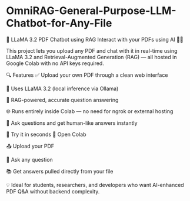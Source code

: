 # OmniRAG-General-Purpose-LLM-Chatbot-for-Any-File
🌾 LLaMA 3.2 PDF Chatbot using RAG
Interact with your PDFs using AI 🤖📄

This project lets you upload any PDF and chat with it in real-time using LLaMA 3.2 and Retrieval-Augmented Generation (RAG) — all hosted in Google Colab with no API keys required.

🔍 Features
✅ Upload your own PDF through a clean web interface

🧠 Uses LLaMA 3.2 (local inference via Ollama)

📎 RAG-powered, accurate question answering

🌐 Runs entirely inside Colab — no need for ngrok or external hosting

💬 Ask questions and get human-like answers instantly

🚀 Try it in seconds
🔗 Open Colab

📤 Upload your PDF

🤔 Ask any question

📚 Get answers pulled directly from your file

💡 Ideal for students, researchers, and developers who want AI-enhanced PDF Q&A without backend complexity.
